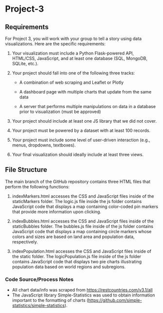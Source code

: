 # Project-3

## Requirements

For Project 3, you will work with your group to tell a story using data visualizations. Here are the specific requirements:

1. Your visualization must include a Python Flask-powered API, HTML/CSS, JavaScript, and at least one database (SQL, MongoDB, SQLite, etc.).

2. Your project should fall into one of the following three tracks:

    - A combination of web scraping and Leaflet or Plotly

    - A dashboard page with multiple charts that update from the same data

    - A server that performs multiple manipulations on data in a database prior to visualization (must be approved)

3. Your project should include at least one JS library that we did not cover.

4. Your project must be powered by a dataset with at least 100 records.

5. Your project must include some level of user-driven interaction (e.g., menus, dropdowns, textboxes).

6. Your final visualization should ideally include at least three views.

## File Structure

The main branch of the GitHub repository contains three HTML files that perform the following functions:

1. indexMarkers.html accesses the CSS and JavaScript files inside of the staticMarkers folder. The logic.js file inside the js folder contains JavaScript code that displays a map containing color-coded pin markers that provide more information upon clicking.

2. indexBubbles.html accesses the CSS and JavaScript files inside of the staticBubbles folder. The bubbles.js file inside of the js folder contains JavaScript code that displays a map containing circle markers whose colors and sizes are based on land area and population data, respectively.

3. indexPopulation.html accesses the CSS and JavaScript files inside of the static folder. The logicPopulation.js file inside of the js folder contains JavaScript code that displays two pie charts illustrating population data based on world regions and subregions.

### Code Source/Process Notes

- All chart data/info was scraped from https://restcountries.com/v3.1/all
- The JavaScript library Simple-Statistics was used to obtain information important to the formatting of charts (https://github.com/simple-statistics/simple-statistics).
